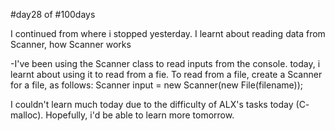 #day28 of #100days

I continued from where i stopped yesterday. I learnt about reading data from Scanner, how Scanner works

-I've been using the Scanner class to read inputs from the console. today, i learnt about using it to read from a fie. To read from a file, create a Scanner for a file, as follows: Scanner input = new Scanner(new File(filename));

I couldn't learn much today due to the difficulty of ALX's tasks today (C- malloc). Hopefully, i'd be able to learn more tomorrow.
